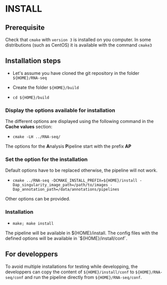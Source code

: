 # INSTALL 

## Prerequisite

Check that `cmake` with  `version 3` is installed on you computer.
In some distributions (such as CentOS) it is available with the command `cmake3`

## Installation steps

* Let's assume you have cloned the git repository in the folder `${HOME}/RNA-seq`

* Create the folder `${HOME}/build`

* `cd ${HOME}/build`

### Display the options available for installation

The different options are displayed using the following command in the **Cache values** section:

* `cmake -LH ../RNA-seq/`

The options for the **A**nalysis **P**ipeline start with the prefix **AP**


### Set the option for the installation

Default options have to be replaced otherwise, the pipeline will not work.

* `cmake ../RNA-seq -DCMAKE_INSTALL_PREFIX=${HOME}/install -Dap_singularity_image_path=/path/to/images -Dap_annotation_path=/data/annotations/pipelines`

Other options can be provided.

### Installation

* `make; make install`

The pipeline will be available in ${HOME}/install. 
The config files with the defined options will be available in `${HOME}/install/conf`.

## For developpers

To avoid multiple installations for testing while developping, the developpers can copy the content of `${HOME}/install/conf` to `${HOME}/RNA-seq/conf` and run the pipeline directly from `${HOME}/RNA-seq/conf`.




